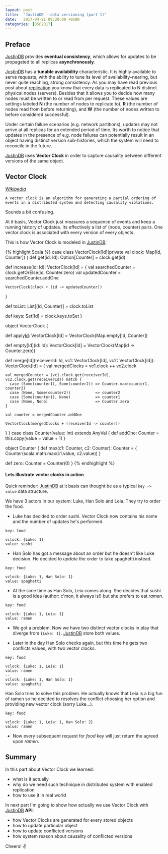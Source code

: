 ```yaml
---
layout: post
title:  "JustinDB - data versioning (part 1)"
date:   2017-04-21 09:20:00 +0100
categories: [DSP2017]
---
```


## Preface
[JustinDB][justindb] provides **eventual consistency**, which allows for updates to be propagated to all replicas **asynchronously**.

[JustinDB][justindb] has a **tunable availability** characteristic. It is highly available to serve requests, with the ability to tune its level of availability–nearing, but never quite reaching, strong consistency. As you may have read previous post about [replication][justindb-replication] you know that every data is replicated to N distinct physical nodes (servers). Besides that it allows you to decide how many nodes must be written to or read from per request. These values are settings labeled **N** (the number of nodes to replicate to), **R** (the number of nodes read from before returning), and **W** (the number of nodes written to before considered successful).

Under certain failure scenarios (e.g. network partitions), updates may not arrive at all replicas for an extended period of time. Its worth to notice that updates in the presence of e.g. node failures can potentially result in an object having distinct version sub-histories, which the system will need to reconcile in the future.

[JustinDB][justindb] uses **Vector Clock** in order to capture causality between different versions of the same object.

## Vector Clock

[_Wikipedia_][wiki-vector-clock]
```
A vector clock is an algorithm for generating a partial ordering of events in a distributed system and detecting causality violations.
```
Sounds a bit confusing.

At it basis, Vector Clock just measures a sequence of events and keep a running history of updates.
Its effectively a list of (node, counter) pairs. One vector clock is associated with every version of every objects.

This is how Vector Clock is modeled in [JustinDB][justindb]:

{% highlight Scala %}
case class VectorClock[Id](private val clock: Map[Id, Counter]) {
  def get(id: Id): Option[Counter] = clock.get(id)

  def increase(id: Id): VectorClock[Id] = {
    val searchedCounter = clock.getOrElse(id, Counter.zero)
    val updatedCounter  = searchedCounter.addOne

    VectorClock(clock + (id -> updatedCounter))
  }

  def toList: List[(Id, Counter)] = clock.toList

  def keys: Set[Id] = clock.keys.toSet
}

object VectorClock {

  def apply[Id](): VectorClock[Id] = VectorClock(Map.empty[Id, Counter])

  def empty[Id](id: Id): VectorClock[Id] = VectorClock(Map(id -> Counter.zero))

  def merge[Id](receiverId: Id, vc1: VectorClock[Id], vc2: VectorClock[Id]): VectorClock[Id] = {
    val mergedClocks = vc1.clock ++ vc2.clock

    val mergedCounter = (vc1.clock.get(receiverId), vc2.clock.get(receiverId)) match {
      case (Some(counter1), Some(counter2)) => Counter.max(counter1, counter2)
      case (None, Some(counter2))           => counter2
      case (Some(counter1), None)           => counter1
      case (None, None)                     => Counter.zero
    }

    val counter = mergedCounter.addOne

    VectorClock(mergedClocks + (receiverId -> counter))
  }
}
case class Counter(value: Int) extends AnyVal {
  def addOne: Counter = this.copy(value = value + 1)
}

object Counter {
  def max(c1: Counter, c2: Counter): Counter = {
    Counter(scala.math.max(c1.value, c2.value))
  }

  def zero: Counter = Counter(0)
}
{% endhighlight %}

#### Lets illustrate vector clocks in action
Quick reminder: [JustinDB][justindb] at it basis can thought be as a typical `key -> value` data structure.

We have 3 actors in our system: Luke, Han Solo and Leia.
They try to order the food.

- Luke has decided to order sushi. Vector Clock now contains his name and the number of updates he's performed.

```
key: food

vclock: {Luke: 1}
value: sushi

```

- Han Solo has got a message about an order but he doesn't like Luke decision. He decided to _update_ the order to take
spaghetti instead.

```
key: food

vclock: {Luke: 1, Han Solo: 1}
value: spaghetti
```

- At the sime time as Han Solo, Leia comes along. She decides that _sushi_ is a good idea (author: c'mon, it always is!) but she prefers to eat _ramen_.

```
key: food

vclock: {Luke: 1, Leia: 1}
value: ramen
```

- We got a problem. Now we have two distinct vector clocks in play that diverge from `{Luke: 1}`. [JustinDB][justindb] store both values.

- Later in the day Han Solo checks again, but this time he gets two conflicts values, with two vector clocks.

```
key: food

vclock: {Luke: 1, Leia: 1}
value: ramen
--
vclock: {Luke: 1, Han Solo: 1}
value: spaghetti
```

Han Solo tries to solve this problem. He actually knows that Leia is a big fun of ramen so he decided to resolves the conflict choosing her option and providing new vector clock (sorry Luke...).

```
key: food

vclock: {Luke: 1, Leia: 1, Han Solo: 2}
value: ramen
```

- Now every subsequent request for _food_ key will just return the agreed upon _ramen_.

## Summary
In this part about Vector Clock we learned:
- what is it actually
- why do we need such technique in distributed system with enabled replication
- how to use it in real world

In next part I'm going to show how actually we use Vector Clock with [JustinDB][justindb] **API**:
- how Vector Clocks are generated for every stored objects
- how to update particular object
- how to update conflicted versions
- how system reason about causality of conflicted versions

Cheers! ✌️

[justindb]: https://github.com/speedcom/JustinDB
[justindb-replication]: http://speedcom.github.io/dsp2017/2017/04/13/justindb-replication-and-partitioning.html
[wiki-vector-clock]: https://www.wikiwand.com/en/Vector_clock
